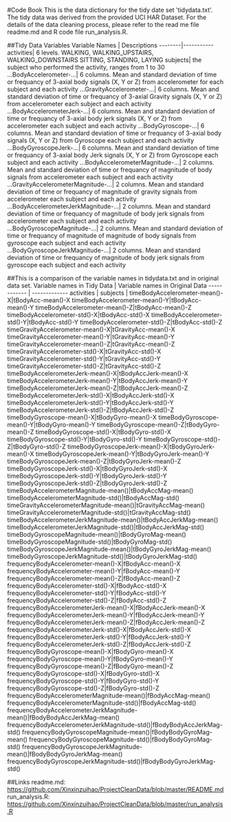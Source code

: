 #Code Book
This is the data dictionary for the tidy date set 'tidydata.txt'. The tidy data was derived from the provided UCI HAR Dataset. 
For the details of the data cleaning process, please refer to the read me file readme.md and R code file run_analysis.R.

##Tidy Data Variables
Variable Names | Descriptions
--------|-----------
activities| 6 levels. WALKING, WALKING_UPSTAIRS, WALKING_DOWNSTAIRS SITTING, STANDING, LAYING
subjects| the subject who performed the activity, ranges from 1 to 30
...BodyAccelerometer-...| 6 columns. Mean and standard deviation of time or frequancy of 3-axial body signals (X, Y or Z) from accelerometer for each subject and each activity
...GravityAccelerometer-...| 6 columns. Mean and standard deviation of time or frequancy of 3-axial Gravity signals (X, Y or Z) from accelerometer each subject and each activity
...BodyAccelerometerJerk-...| 6 columns. Mean and standard deviation of time or frequancy of 3-axial body jerk signals (X, Y or Z) from accelerometer each subject and each activity
...BodyGyroscope-...| 6 columns. Mean and standard deviation of time or frequancy of 3-axial body signals (X, Y or Z) from Gyroscope each subject and each activity
...BodyGyroscopeJerk-...| 6 columns. Mean and standard deviation of time or frequancy of 3-axial body Jerk signals (X, Y or Z) from Gyroscope each subject and each activity
...BodyAccelerometerMagnitude-...| 2 columns. Mean and standard deviation of time or frequancy of magnitude of body signals from accelerometer each subject and each activity
...GravityAccelerometerMagnitude-...| 2 columns. Mean and standard deviation of time or frequancy of magnitude of gravity signals from accelerometer each subject and each activity
...BodyAccelerometerJerkMagnitude-...| 2 columns. Mean and standard deviation of time or frequancy of magnitude of body jerk signals from accelerometer each subject and each activity
...BodyGyroscopeMagnitude-...| 2 columns. Mean and standard deviation of time or frequancy of magnitude of magnitude of body signals from gyroscope each subject and each activity
...BodyGyroscopeJerkMagnitude-...| 2 columns. Mean and standard deviation of time or frequancy of magnitude of body jerk signals from gyroscope each subject and each activity


##This is a comparison of the variable names in tidydata.txt and in original data set.
Variable names in Tidy Data | Variable names in Original Data
------------ | -------------
activities   | 
subjects     | 
timeBodyAccelerometer-mean()-X|tBodyAcc-mean()-X
timeBodyAccelerometer-mean()-Y|tBodyAcc-mean()-Y
timeBodyAccelerometer-mean()-Z|tBodyAcc-mean()-Z
timeBodyAccelerometer-std()-X|tBodyAcc-std()-X
timeBodyAccelerometer-std()-Y|tBodyAcc-std()-Y
timeBodyAccelerometer-std()-Z|tBodyAcc-std()-Z
timeGravityAccelerometer-mean()-X|tGravityAcc-mean()-X
timeGravityAccelerometer-mean()-Y|tGravityAcc-mean()-Y
timeGravityAccelerometer-mean()-Z|tGravityAcc-mean()-Z
timeGravityAccelerometer-std()-X|tGravityAcc-std()-X
timeGravityAccelerometer-std()-Y|tGravityAcc-std()-Y
timeGravityAccelerometer-std()-Z|tGravityAcc-std()-Z
timeBodyAccelerometerJerk-mean()-X|tBodyAccJerk-mean()-X
timeBodyAccelerometerJerk-mean()-Y|tBodyAccJerk-mean()-Y
timeBodyAccelerometerJerk-mean()-Z|tBodyAccJerk-mean()-Z
timeBodyAccelerometerJerk-std()-X|tBodyAccJerk-std()-X
timeBodyAccelerometerJerk-std()-Y|tBodyAccJerk-std()-Y
timeBodyAccelerometerJerk-std()-Z|tBodyAccJerk-std()-Z
timeBodyGyroscope-mean()-X|tBodyGyro-mean()-X
timeBodyGyroscope-mean()-Y|tBodyGyro-mean()-Y
timeBodyGyroscope-mean()-Z|tBodyGyro-mean()-Z
timeBodyGyroscope-std()-X|tBodyGyro-std()-X
timeBodyGyroscope-std()-Y|tBodyGyro-std()-Y
timeBodyGyroscope-std()-Z|tBodyGyro-std()-Z
timeBodyGyroscopeJerk-mean()-X|tBodyGyroJerk-mean()-X
timeBodyGyroscopeJerk-mean()-Y|tBodyGyroJerk-mean()-Y
timeBodyGyroscopeJerk-mean()-Z|tBodyGyroJerk-mean()-Z
timeBodyGyroscopeJerk-std()-X|tBodyGyroJerk-std()-X
timeBodyGyroscopeJerk-std()-Y|tBodyGyroJerk-std()-Y
timeBodyGyroscopeJerk-std()-Z|tBodyGyroJerk-std()-Z
timeBodyAccelerometerMagnitude-mean()|tBodyAccMag-mean()
timeBodyAccelerometerMagnitude-std()|tBodyAccMag-std()
timeGravityAccelerometerMagnitude-mean()|tGravityAccMag-mean()
timeGravityAccelerometerMagnitude-std()|tGravityAccMag-std()
timeBodyAccelerometerJerkMagnitude-mean()|tBodyAccJerkMag-mean()
timeBodyAccelerometerJerkMagnitude-std()|tBodyAccJerkMag-std()
timeBodyGyroscopeMagnitude-mean()|tBodyGyroMag-mean()
timeBodyGyroscopeMagnitude-std()|tBodyGyroMag-std()
timeBodyGyroscopeJerkMagnitude-mean()|tBodyGyroJerkMag-mean()
timeBodyGyroscopeJerkMagnitude-std()|tBodyGyroJerkMag-std()
frequencyBodyAccelerometer-mean()-X|fBodyAcc-mean()-X
frequencyBodyAccelerometer-mean()-Y|fBodyAcc-mean()-Y
frequencyBodyAccelerometer-mean()-Z|fBodyAcc-mean()-Z
frequencyBodyAccelerometer-std()-X|fBodyAcc-std()-X
frequencyBodyAccelerometer-std()-Y|fBodyAcc-std()-Y
frequencyBodyAccelerometer-std()-Z|fBodyAcc-std()-Z
frequencyBodyAccelerometerJerk-mean()-X|fBodyAccJerk-mean()-X
frequencyBodyAccelerometerJerk-mean()-Y|fBodyAccJerk-mean()-Y
frequencyBodyAccelerometerJerk-mean()-Z|fBodyAccJerk-mean()-Z
frequencyBodyAccelerometerJerk-std()-X|fBodyAccJerk-std()-X
frequencyBodyAccelerometerJerk-std()-Y|fBodyAccJerk-std()-Y
frequencyBodyAccelerometerJerk-std()-Z|fBodyAccJerk-std()-Z
frequencyBodyGyroscope-mean()-X|fBodyGyro-mean()-X
frequencyBodyGyroscope-mean()-Y|fBodyGyro-mean()-Y
frequencyBodyGyroscope-mean()-Z|fBodyGyro-mean()-Z
frequencyBodyGyroscope-std()-X|fBodyGyro-std()-X
frequencyBodyGyroscope-std()-Y|fBodyGyro-std()-Y
frequencyBodyGyroscope-std()-Z|fBodyGyro-std()-Z
frequencyBodyAccelerometerMagnitude-mean()|fBodyAccMag-mean()
frequencyBodyAccelerometerMagnitude-std()|fBodyAccMag-std()
frequencyBodyAccelerometerJerkMagnitude-mean()|fBodyBodyAccJerkMag-mean()
frequencyBodyAccelerometerJerkMagnitude-std()|fBodyBodyAccJerkMag-std()
frequencyBodyGyroscopeMagnitude-mean()|fBodyBodyGyroMag-mean()
frequencyBodyGyroscopeMagnitude-std()|fBodyBodyGyroMag-std()
frequencyBodyGyroscopeJerkMagnitude-mean()|fBodyBodyGyroJerkMag-mean()
frequencyBodyGyroscopeJerkMagnitude-std()|fBodyBodyGyroJerkMag-std()

##Links
readme.md: https://github.com/Xinxinzuihao/ProjectCleanData/blob/master/README.md                                  
run_analysis.R: https://github.com/Xinxinzuihao/ProjectCleanData/blob/master/run_analysis.R
